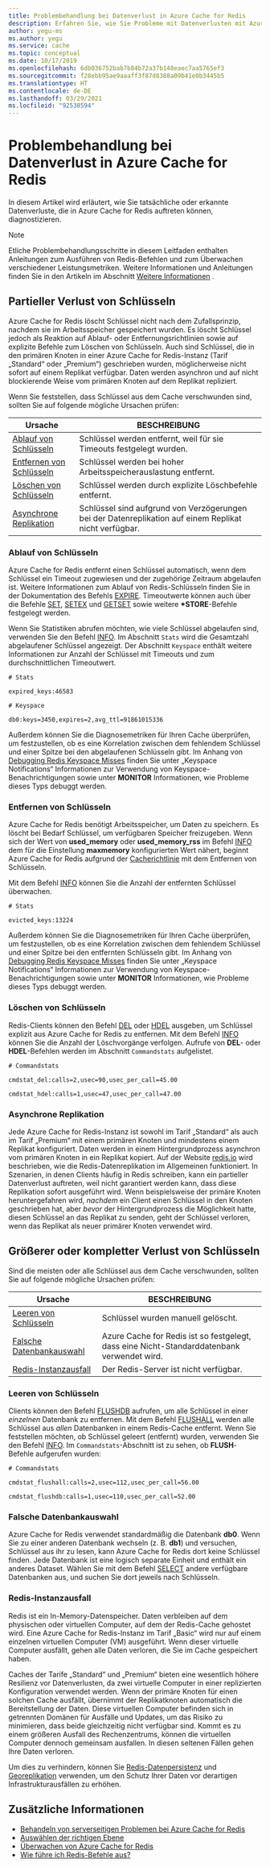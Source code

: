 ```yaml
---
title: Problembehandlung bei Datenverlust in Azure Cache for Redis
description: Erfahren Sie, wie Sie Probleme mit Datenverlusten mit Azure Cache for Redis lösen, z. B. den partiellen Verlust von Schlüsseln, den Ablauf von Schlüsseln oder einen vollständigen Schlüsselverlust.
author: yegu-ms
ms.author: yegu
ms.service: cache
ms.topic: conceptual
ms.date: 10/17/2019
ms.openlocfilehash: 6db036752bab7b84b72a37b148eaec7aa5765ef3
ms.sourcegitcommit: f28ebb95ae9aaaff3f87d8388a09b41e0b3445b5
ms.translationtype: HT
ms.contentlocale: de-DE
ms.lasthandoff: 03/29/2021
ms.locfileid: "92538594"
---
```

# <a name="troubleshoot-data-loss-in-azure-cache-for-redis"></a>Problembehandlung bei Datenverlust in Azure Cache for Redis

In diesem Artikel wird erläutert, wie Sie tatsächliche oder erkannte Datenverluste, die in Azure Cache for Redis auftreten können, diagnostizieren.

> [!NOTE]
> Etliche Problembehandlungsschritte in diesem Leitfaden enthalten Anleitungen zum Ausführen von Redis-Befehlen und zum Überwachen verschiedener Leistungsmetriken. Weitere Informationen und Anleitungen finden Sie in den Artikeln im Abschnitt [Weitere Informationen](#additional-information) .
>

## <a name="partial-loss-of-keys"></a>Partieller Verlust von Schlüsseln

Azure Cache for Redis löscht Schlüssel nicht nach dem Zufallsprinzip, nachdem sie im Arbeitsspeicher gespeichert wurden. Es löscht Schlüssel jedoch als Reaktion auf Ablauf- oder Entfernungsrichtlinien sowie auf explizite Befehle zum Löschen von Schlüsseln. Auch sind Schlüssel, die in den primären Knoten in einer Azure Cache for Redis-Instanz (Tarif „Standard“ oder „Premium“) geschrieben wurden, möglicherweise nicht sofort auf einem Replikat verfügbar. Daten werden asynchron und auf nicht blockierende Weise vom primären Knoten auf dem Replikat repliziert.

Wenn Sie feststellen, dass Schlüssel aus dem Cache verschwunden sind, sollten Sie auf folgende mögliche Ursachen prüfen:

| Ursache | BESCHREIBUNG |
|---|---|
| [Ablauf von Schlüsseln](#key-expiration) | Schlüssel werden entfernt, weil für sie Timeouts festgelegt wurden. |
| [Entfernen von Schlüsseln](#key-eviction) | Schlüssel werden bei hoher Arbeitsspeicherauslastung entfernt. |
| [Löschen von Schlüsseln](#key-deletion) | Schlüssel werden durch explizite Löschbefehle entfernt. |
| [Asynchrone Replikation](#async-replication) | Schlüssel sind aufgrund von Verzögerungen bei der Datenreplikation auf einem Replikat nicht verfügbar. |

### <a name="key-expiration"></a>Ablauf von Schlüsseln

Azure Cache for Redis entfernt einen Schlüssel automatisch, wenn dem Schlüssel ein Timeout zugewiesen und der zugehörige Zeitraum abgelaufen ist. Weitere Informationen zum Ablauf von Redis-Schlüsseln finden Sie in der Dokumentation des Befehls [EXPIRE](https://redis.io/commands/expire). Timeoutwerte können auch über die Befehle [SET](https://redis.io/commands/set), [SETEX](https://redis.io/commands/setex) und [GETSET](https://redis.io/commands/getset) sowie weitere **\*STORE**-Befehle festgelegt werden.

Wenn Sie Statistiken abrufen möchten, wie viele Schlüssel abgelaufen sind, verwenden Sie den Befehl [INFO](https://redis.io/commands/info). Im Abschnitt `Stats` wird die Gesamtzahl abgelaufener Schlüssel angezeigt. Der Abschnitt `Keyspace` enthält weitere Informationen zur Anzahl der Schlüssel mit Timeouts und zum durchschnittlichen Timeoutwert.

```
# Stats

expired_keys:46583

# Keyspace

db0:keys=3450,expires=2,avg_ttl=91861015336
```

Außerdem können Sie die Diagnosemetriken für Ihren Cache überprüfen, um festzustellen, ob es eine Korrelation zwischen dem fehlendem Schlüssel und einer Spitze bei den abgelaufenen Schlüsseln gibt. Im Anhang von [Debugging Redis Keyspace Misses](https://gist.github.com/JonCole/4a249477142be839b904f7426ccccf82#appendix) finden Sie unter „Keyspace Notifications“ Informationen zur Verwendung von Keyspace-Benachrichtigungen sowie unter **MONITOR** Informationen, wie Probleme dieses Typs debuggt werden.

### <a name="key-eviction"></a>Entfernen von Schlüsseln

Azure Cache for Redis benötigt Arbeitsspeicher, um Daten zu speichern. Es löscht bei Bedarf Schlüssel, um verfügbaren Speicher freizugeben. Wenn sich der Wert von **used_memory** oder **used_memory_rss** im Befehl [INFO](https://redis.io/commands/info) dem für die Einstellung **maxmemory** konfigurierten Wert nähert, beginnt Azure Cache for Redis aufgrund der [Cacherichtlinie](https://redis.io/topics/lru-cache) mit dem Entfernen von Schlüsseln.

Mit dem Befehl [INFO](https://redis.io/commands/info) können Sie die Anzahl der entfernten Schlüssel überwachen.

```
# Stats

evicted_keys:13224
```

Außerdem können Sie die Diagnosemetriken für Ihren Cache überprüfen, um festzustellen, ob es eine Korrelation zwischen dem fehlendem Schlüssel und einer Spitze bei den entfernten Schlüsseln gibt. Im Anhang von [Debugging Redis Keyspace Misses](https://gist.github.com/JonCole/4a249477142be839b904f7426ccccf82#appendix) finden Sie unter „Keyspace Notifications“ Informationen zur Verwendung von Keyspace-Benachrichtigungen sowie unter **MONITOR** Informationen, wie Probleme dieses Typs debuggt werden.

### <a name="key-deletion"></a>Löschen von Schlüsseln

Redis-Clients können den Befehl [DEL](https://redis.io/commands/del) oder [HDEL](https://redis.io/commands/hdel) ausgeben, um Schlüssel explizit aus Azure Cache for Redis zu entfernen. Mit dem Befehl [INFO](https://redis.io/commands/info) können Sie die Anzahl der Löschvorgänge verfolgen. Aufrufe von **DEL**- oder **HDEL**-Befehlen werden im Abschnitt `Commandstats` aufgelistet.

```
# Commandstats

cmdstat_del:calls=2,usec=90,usec_per_call=45.00

cmdstat_hdel:calls=1,usec=47,usec_per_call=47.00
```

### <a name="async-replication"></a>Asynchrone Replikation

Jede Azure Cache for Redis-Instanz ist sowohl im Tarif „Standard“ als auch im Tarif „Premium“ mit einem primären Knoten und mindestens einem Replikat konfiguriert. Daten werden in einem Hintergrundprozess asynchron vom primären Knoten in ein Replikat kopiert. Auf der Website [redis.io](https://redis.io/topics/replication) wird beschrieben, wie die Redis-Datenreplikation im Allgemeinen funktioniert. In Szenarien, in denen Clients häufig in Redis schreiben, kann ein partieller Datenverlust auftreten, weil nicht garantiert werden kann, dass diese Replikation sofort ausgeführt wird. Wenn beispielsweise der primäre Knoten heruntergefahren wird, *nachdem* ein Client einen Schlüssel in den Knoten geschrieben hat, aber *bevor* der Hintergrundprozess die Möglichkeit hatte, diesen Schlüssel an das Replikat zu senden, geht der Schlüssel verloren, wenn das Replikat als neuer primärer Knoten verwendet wird.

## <a name="major-or-complete-loss-of-keys"></a>Größerer oder kompletter Verlust von Schlüsseln

Sind die meisten oder alle Schlüssel aus dem Cache verschwunden, sollten Sie auf folgende mögliche Ursachen prüfen:

| Ursache | BESCHREIBUNG |
|---|---|
| [Leeren von Schlüsseln](#key-flushing) | Schlüssel wurden manuell gelöscht. |
| [Falsche Datenbankauswahl](#incorrect-database-selection) | Azure Cache for Redis ist so festgelegt, dass eine Nicht-Standarddatenbank verwendet wird. |
| [Redis-Instanzausfall](#redis-instance-failure) | Der Redis-Server ist nicht verfügbar. |

### <a name="key-flushing"></a>Leeren von Schlüsseln

Clients können den Befehl [FLUSHDB](https://redis.io/commands/flushdb) aufrufen, um alle Schlüssel in einer *einzelnen* Datenbank zu entfernen. Mit dem Befehl [FLUSHALL](https://redis.io/commands/flushall) werden alle Schlüssel aus *allen* Datenbanken in einem Redis-Cache entfernt. Wenn Sie feststellen möchten, ob Schlüssel geleert (entfernt) wurden, verwenden Sie den Befehl [INFO](https://redis.io/commands/info). Im `Commandstats`-Abschnitt ist zu sehen, ob **FLUSH**-Befehle aufgerufen wurden:

```
# Commandstats

cmdstat_flushall:calls=2,usec=112,usec_per_call=56.00

cmdstat_flushdb:calls=1,usec=110,usec_per_call=52.00
```

### <a name="incorrect-database-selection"></a>Falsche Datenbankauswahl

Azure Cache for Redis verwendet standardmäßig die Datenbank **db0**. Wenn Sie zu einer anderen Datenbank wechseln (z. B. **db1**) und versuchen, Schlüssel aus ihr zu lesen, kann Azure Cache for Redis dort keine Schlüssel finden. Jede Datenbank ist eine logisch separate Einheit und enthält ein anderes Dataset. Wählen Sie mit dem Befehl [SELECT](https://redis.io/commands/select) andere verfügbare Datenbanken aus, und suchen Sie dort jeweils nach Schlüsseln.

### <a name="redis-instance-failure"></a>Redis-Instanzausfall

Redis ist ein In-Memory-Datenspeicher. Daten verbleiben auf dem physischen oder virtuellen Computer, auf dem der Redis-Cache gehostet wird. Eine Azure Cache for Redis-Instanz im Tarif „Basic“ wird nur auf einem einzelnen virtuellen Computer (VM) ausgeführt. Wenn dieser virtuelle Computer ausfällt, gehen alle Daten verloren, die Sie im Cache gespeichert haben. 

Caches der Tarife „Standard“ und „Premium“ bieten eine wesentlich höhere Resilienz vor Datenverlusten, da zwei virtuelle Computer in einer replizierten Konfiguration verwendet werden. Wenn der primäre Knoten für einen solchen Cache ausfällt, übernimmt der Replikatknoten automatisch die Bereitstellung der Daten. Diese virtuellen Computer befinden sich in getrennten Domänen für Ausfälle und Updates, um das Risiko zu minimieren, dass beide gleichzeitig nicht verfügbar sind. Kommt es zu einem größeren Ausfall des Rechenzentrums, können die virtuellen Computer dennoch gemeinsam ausfallen. In diesen seltenen Fällen gehen Ihre Daten verloren.

Um dies zu verhindern, können Sie [Redis-Datenpersistenz](https://redis.io/topics/persistence) und [Georeplikation](./cache-how-to-geo-replication.md) verwenden, um den Schutz Ihrer Daten vor derartigen Infrastrukturausfällen zu erhöhen.

## <a name="additional-information"></a>Zusätzliche Informationen

- [Behandeln von serverseitigen Problemen bei Azure Cache for Redis](cache-troubleshoot-server.md)
- [Auswählen der richtigen Ebene](cache-overview.md#choosing-the-right-tier)
- [Überwachen von Azure Cache for Redis](cache-how-to-monitor.md)
- [Wie führe ich Redis-Befehle aus?](cache-development-faq.md#how-can-i-run-redis-commands)